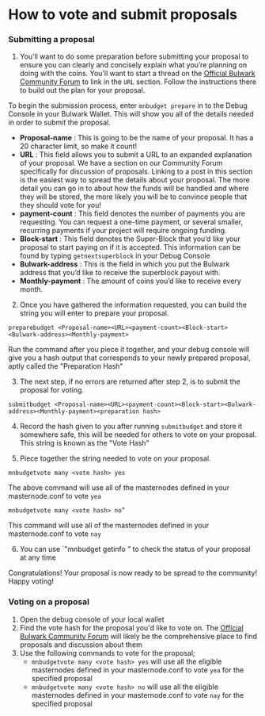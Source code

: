 # How to vote and submit proposals

### Submitting a proposal

1. You’ll want to do some preparation before submitting your proposal to ensure you can clearly and concisely explain what you’re planning on doing with the coins. 
You'll want to start a thread on the [Official Bulwark Community Forum](https://community.bulwarkcrypto.com/c/proposals) to link in the `URL` section. Follow the instructions there to build out the plan for your proposal.

To begin the submission process, enter `mnbudget prepare` in to the Debug Console in your Bulwark Wallet. This will show you all of the details needed in order to submit the proposal.  
   * **Proposal-name** : This is going to be the name of your proposal. It has a 20 character limit, so make it count!  
   * **URL** : This field allows you to submit a URL to an expanded explanation of your proposal. We have a section on our Community Forum specifically for discussion of proposals. Linking to a post in this section is the easiest way to spread the details about your proposal. The more detail you can go in to about how the funds will be handled and where they will be stored, the more likely you will be to convince people that they should vote for you!  
   * **payment-count** : This field denotes the number of payments you are requesting. You can request a one-time payment, or several smaller, recurring payments if your project will require ongoing funding.  
   * **Block-start** : This field denotes the Super-Block that you’d like your proposal to start paying on if it is accepted. This information can be found by typing `getnextsuperblock` in your Debug Console  
   * **Bulwark-address** : This is the field in which you put the Bulwark address that you’d like to receive the superblock payout with.  
   * **Monthly-payment** : The amount of coins you’d like to receive every month.  

2. Once you have gathered the information requested, you can build the string you will enter to prepare your proposal.
```
preparebudget <Proposal-name><URL><payment-count><Block-start><Bulwark-address><Monthly-payment>
```

Run the command after you piece it together, and your debug console will give you a hash output that corresponds to your newly prepared proposal, aptly called the "Preparation Hash"  

3. The next step, if no errors are returned after step 2, is to submit the proposal for voting.
```
submitbudget <Proposal-name><URL><payment-count><Block-start><Bulwark-address><Monthly-payment><preparation hash>
```

4. Record the hash given to you after running `submitbudget` and store it somewhere safe, this will be needed for others to vote on your proposal. This string is known as the "Vote Hash"

5. Piece together the string needed to vote on your proposal.
```
mnbudgetvote many <vote hash> yes
```
The above command will use all of the masternodes defined in your masternode.conf to vote `yea`
```
mnbudgetvote many <vote hash> no”
```
This command will use all of the masternodes defined in your masternode.conf to vote `nay`

6. You can use `"mnbudget getinfo <Proposal-Name>” to check the status of your proposal at any time

Congratulations! Your proposal is now ready to be spread to the community! Happy voting!


### Voting on a proposal
1. Open the debug console of your local wallet
2. Find the vote hash for the proposal you'd like to vote on. The [Official Bulwark Community Forum](https://community.bulwarkcrypto.com/c/proposals) will likely be the comprehensive place to find proposals and discussion about them
3. Use the following commands to vote for the proposal;
    * `mnbudgetvote many <vote hash> yes` will use all the eligible masternodes defined in your masternode.conf to vote `yea` for the specified proposal
    * `mnbudgetvote many <vote hash> no` will use all the eligible masternodes defined in your masternode.conf to vote `nay` for the specified proposal

